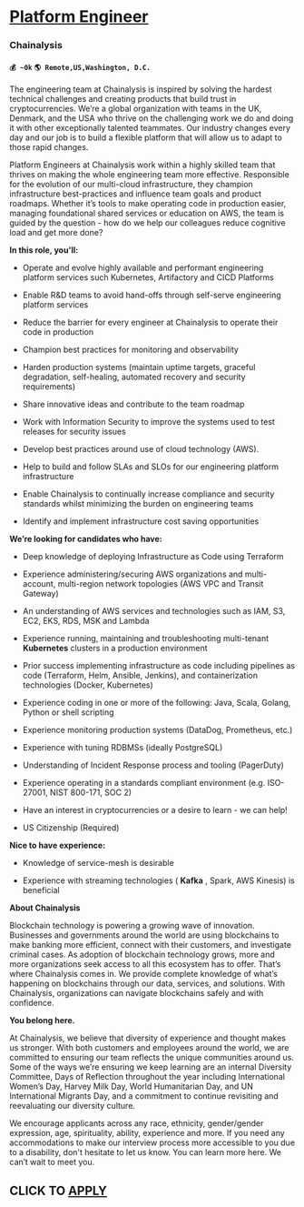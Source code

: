 # [Platform Engineer](https://www.remotewlb.com/apply/platform-engineer-64621)  
### Chainalysis  
#### `💰 ~0k` `🌎 Remote,US,Washington, D.C.`  

The engineering team at Chainalysis is inspired by solving the hardest technical challenges and creating products that build trust in cryptocurrencies. We’re a global organization with teams in the UK, Denmark, and the USA who thrive on the challenging work we do and doing it with other exceptionally talented teammates. Our industry changes every day and our job is to build a flexible platform that will allow us to adapt to those rapid changes.

Platform Engineers at Chainalysis work within a highly skilled team that thrives on making the whole engineering team more effective. Responsible for the evolution of our multi-cloud infrastructure, they champion infrastructure best-practices and influence team goals and product roadmaps. Whether it’s tools to make operating code in production easier, managing foundational shared services or education on AWS, the team is guided by the question - how do we help our colleagues reduce cognitive load and get more done?

**In this role, you'll:**

  * Operate and evolve highly available and performant engineering platform services such Kubernetes, Artifactory and CICD Platforms

  * Enable R&D teams to avoid hand-offs through self-serve engineering platform services

  * Reduce the barrier for every engineer at Chainalysis to operate their code in production

  * Champion best practices for monitoring and observability

  * Harden production systems (maintain uptime targets, graceful degradation, self-healing, automated recovery and security requirements) 

  * Share innovative ideas and contribute to the team roadmap

  * Work with Information Security to improve the systems used to test releases for security issues 

  * Develop best practices around use of cloud technology (AWS).

  * Help to build and follow SLAs and SLOs for our engineering platform infrastructure

  * Enable Chainalysis to continually increase compliance and security standards whilst minimizing the burden on engineering teams

  * Identify and implement infrastructure cost saving opportunities

 **We’re looking for candidates who have:**

  * Deep knowledge of deploying Infrastructure as Code using Terraform

  * Experience administering/securing AWS organizations and multi-account, multi-region network topologies (AWS VPC and Transit Gateway)

  * An understanding of AWS services and technologies such as IAM, S3, EC2, EKS, RDS, MSK and Lambda

  * Experience running, maintaining and troubleshooting multi-tenant **Kubernetes** clusters in a production environment

  * Prior success implementing infrastructure as code including pipelines as code (Terraform, Helm, Ansible, Jenkins), and containerization technologies (Docker, Kubernetes) 

  * Experience coding in one or more of the following: Java, Scala, Golang, Python or shell scripting

  * Experience monitoring production systems (DataDog, Prometheus, etc.)

  * Experience with tuning RDBMSs (ideally PostgreSQL)

  * Understanding of Incident Response process and tooling (PagerDuty)

  * Experience operating in a standards compliant environment (e.g. ISO-27001, NIST 800-171, SOC 2)

  * Have an interest in cryptocurrencies or a desire to learn - we can help!

  * US Citizenship (Required)

 **Nice to have experience:**

  * Knowledge of service-mesh is desirable 

  * Experience with streaming technologies ( **Kafka** , Spark, AWS Kinesis) is beneficial 

**About Chainalysis**

Blockchain technology is powering a growing wave of innovation. Businesses and governments around the world are using blockchains to make banking more efficient, connect with their customers, and investigate criminal cases. As adoption of blockchain technology grows, more and more organizations seek access to all this ecosystem has to offer. That’s where Chainalysis comes in. We provide complete knowledge of what’s happening on blockchains through our data, services, and solutions. With Chainalysis, organizations can navigate blockchains safely and with confidence.

 **You belong here.**

At Chainalysis, we believe that diversity of experience and thought makes us stronger. With both customers and employees around the world, we are committed to ensuring our team reflects the unique communities around us. Some of the ways we’re ensuring we keep learning are an internal Diversity Committee, Days of Reflection throughout the year including International Women’s Day, Harvey Milk Day, World Humanitarian Day, and UN International Migrants Day, and a commitment to continue revisiting and reevaluating our diversity culture.

We encourage applicants across any race, ethnicity, gender/gender expression, age, spirituality, ability, experience and more. If you need any accommodations to make our interview process more accessible to you due to a disability, don't hesitate to let us know. You can learn more here. We can’t wait to meet you.

  
## CLICK TO [APPLY](https://www.remotewlb.com/apply/platform-engineer-64621)

